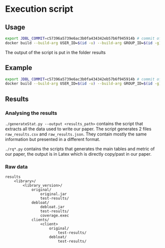 # Execution script

## Usage

```bash
export JDBL_COMMIT=c57396a5739e6ac3b0fa434342eb57b6f945914b # commit of JDBL that you want to use
docker build --build-arg USER_ID=$(id -u) --build-arg GROUP_ID=$(id -g) --build-arg LIB_VER=$JDBL_COMMIT -t tdurieux/jdbl .; docker run -v `pwd`/results:/home/jdbl/results/ -it --rm tdurieux/jdbl -d <library> -c <client>
```

The output of the script is put in the folder results

## Example
```bash
export JDBL_COMMIT=c57396a5739e6ac3b0fa434342eb57b6f945914b # commit of JDBL that you want to use
docker build --build-arg USER_ID=$(id -u) --build-arg GROUP_ID=$(id -g) --build-arg LIB_VER=$JDBL_COMMIT -t jdbl .; docker run -v `pwd`/results:/results -it --rm jdbl -d https://github.com/apache/commons-cli.git -c https://github.com/1dir1/wordpress-java.git
```

## Results

### Analysing the results

`./generateStat.py --output <results_path>` contains the script that extracts all the data used to write our paper.
The script generates 2 files `raw_results.csv` and `raw_results.json`. 
They contain mostly the same information but presented in a different format.

`./rq*.py` contains the scripts that generates the main tables and metric of our paper, the output is in Latex which is directly copy/past in our paper.


### Raw data

```
results
    <library>/
        <library_version>/
            original/
                original.jar
                test-results/
            debloat/
                debloat.jar
                test-results/
                coverage.exec
            clients/
                <client>
                    original/
                        test-results/
                    debloat/
                        test-results/
```
